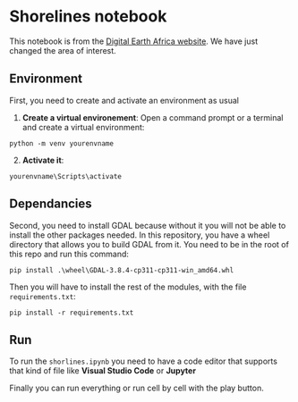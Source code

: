 # Shorelines notebook

This notebook is from the [Digital Earth Africa website](https://docs.digitalearthafrica.org/en/latest/sandbox/notebooks/Datasets/Coastlines.html). We have just changed the area of interest.


## Environment

First, you need to create and activate an environment as usual
1. **Create a virtual environement**:
Open a command prompt or a terminal and create a virtual environment:
```
python -m venv yourenvname
```

2. **Activate it**:
```
yourenvname\Scripts\activate
```

## Dependancies

Second, you need to install GDAL because without it you will not be able to install the other packages needed. In this repository, you have a wheel directory that allows you to build GDAL from it. You need to be in the root of this repo and run this command:
```
pip install .\wheel\GDAL-3.8.4-cp311-cp311-win_amd64.whl
```

Then you will have to install the rest of the modules, with the file `requirements.txt`:

```
pip install -r requirements.txt
```

## Run

To run the `shorlines.ipynb` you need to have a code editor that supports that kind of file like **Visual Studio Code** or **Jupyter**

Finally you can run everything or run cell by cell with the play button.
